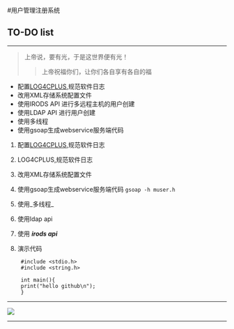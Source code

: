 #用户管理注册系统

## TO-DO list
***
> 上帝说，要有光，于是这世界便有光！
> > 上帝祝福你们，让你们各自享有各自的福

* 配置[LOG4CPLUS](http://sourceforge.net/p/log4cplus/wiki/Home/ ),规范软件日志
* 改用XML存储系统配置文件
* 使用IRODS API 进行多远程主机的用户创建
* 使用LDAP API 进行用户创建
* 使用多线程
* 使用gsoap生成webservice服务端代码

1. 配置[LOG4CPLUS][1],规范软件日志
2. LOG4CPLUS,规范软件日志
3. 改用XML存储系统配置文件
4. 使用gsoap生成webservice服务端代码 `gsoap -h muser.h`
5. 使用_多线程_
6. 使用ldap api
7. 使用 ___irods api___ 

9. 演示代码
		

		#include <stdio.h>
		#include <string.h>
	
		int main(){
	 	print("hello github\n");
		}


[1]: http://sourceforge.net/p/log4cplus/wiki/Home/


***

![](http://www.genomics.cn/portal/images/logo.png) 

***
